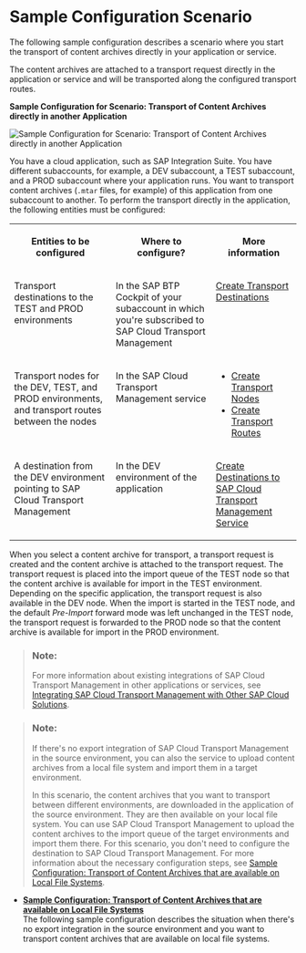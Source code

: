 <!-- loio22e1ed69b9e24701a97955b97fc3ca8c -->

# Sample Configuration Scenario

The following sample configuration describes a scenario where you start the transport of content archives directly in your application or service.

The content archives are attached to a transport request directly in the application or service and will be transported along the configured transport routes.

  
  
**Sample Configuration for Scenario: Transport of Content Archives directly in another Application**

![](images/Scenario_Directly_in_Application_dd24c82.png "Sample Configuration for Scenario: Transport of Content Archives directly in
					another Application")

You have a cloud application, such as SAP Integration Suite. You have different subaccounts, for example, a DEV subaccount, a TEST subaccount, and a PROD subaccount where your application runs. You want to transport content archives \(`.mtar` files, for example\) of this application from one subaccount to another. To perform the transport directly in the application, the following entities must be configured:


<table>
<tr>
<th valign="top">

Entities to be configured

</th>
<th valign="top">

Where to configure?

</th>
<th valign="top">

More information

</th>
</tr>
<tr>
<td valign="top">

Transport destinations to the TEST and PROD environments

</td>
<td valign="top">

In the SAP BTP Cockpit of your subaccount in which you're subscribed to SAP Cloud Transport Management 

</td>
<td valign="top">

[Create Transport Destinations](create-transport-destinations-c9905c1.md) 

</td>
</tr>
<tr>
<td valign="top">

Transport nodes for the DEV, TEST, and PROD environments, and transport routes between the nodes

</td>
<td valign="top">

In the SAP Cloud Transport Management service

</td>
<td valign="top">

-   [Create Transport Nodes](create-transport-nodes-f71a4d5.md)
-   [Create Transport Routes](create-transport-routes-dddb749.md)



</td>
</tr>
<tr>
<td valign="top">

A destination from the DEV environment pointing to SAP Cloud Transport Management 

</td>
<td valign="top">

In the DEV environment of the application

</td>
<td valign="top">

[Create Destinations to SAP Cloud Transport Management Service](create-destinations-to-sap-cloud-transport-management-service-795f733.md#loio795f7337e5d943df98c961303b02678b) 

</td>
</tr>
</table>

When you select a content archive for transport, a transport request is created and the content archive is attached to the transport request. The transport request is placed into the import queue of the TEST node so that the content archive is available for import in the TEST environment. Depending on the specific application, the transport request is also available in the DEV node. When the import is started in the TEST node, and the default *Pre-Import* forward mode was left unchanged in the TEST node, the transport request is forwarded to the PROD node so that the content archive is available for import in the PROD environment.

> ### Note:  
> For more information about existing integrations of SAP Cloud Transport Management in other applications or services, see [Integrating SAP Cloud Transport Management with Other SAP Cloud Solutions](../10-initial-setup/integrating-sap-cloud-transport-management-with-other-sap-cloud-solutions-ddaa000.md).

> ### Note:  
> If there's no export integration of SAP Cloud Transport Management in the source environment, you can also the service to upload content archives from a local file system and import them in a target environment.
> 
> In this scenario, the content archives that you want to transport between different environments, are downloaded in the application of the source environment. They are then available on your local file system. You can use SAP Cloud Transport Management to upload the content archives to the import queue of the target environments and import them there. For this scenario, you don't need to configure the destination to SAP Cloud Transport Management. For more information about the necessary configuration steps, see [Sample Configuration: Transport of Content Archives that are available on Local File Systems](sample-configuration-transport-of-content-archives-that-are-available-on-local-file-syste-e1d8152.md).

-   **[Sample Configuration: Transport of Content Archives that are available on Local File Systems](sample-configuration-transport-of-content-archives-that-are-available-on-local-file-syste-e1d8152.md "The following sample configuration describes the situation when there's no export
		integration in the source environment and you want to transport content archives that are
		available on local file systems.")**  
The following sample configuration describes the situation when there's no export integration in the source environment and you want to transport content archives that are available on local file systems.

